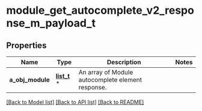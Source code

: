 # module_get_autocomplete_v2_response_m_payload_t

## Properties
Name | Type | Description | Notes
------------ | ------------- | ------------- | -------------
**a_obj_module** | [**list_t**](module_autocomplete_element_response.md) \* | An array of Module autocomplete element response. | 

[[Back to Model list]](../README.md#documentation-for-models) [[Back to API list]](../README.md#documentation-for-api-endpoints) [[Back to README]](../README.md)


